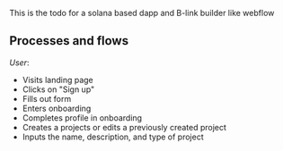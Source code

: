 This is the todo for a solana based dapp and B-link builder like webflow

## Processes and flows
*User*:

* Visits landing page
* Clicks on "Sign up"
* Fills out form
* Enters onboarding
* Completes profile in onboarding
* Creates a projects or edits a previously created project
* Inputs the name, description, and type of project
